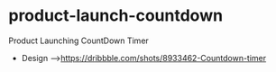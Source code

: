# product-launch-countdown
Product Launching CountDown Timer

- Design -->https://dribbble.com/shots/8933462-Countdown-timer